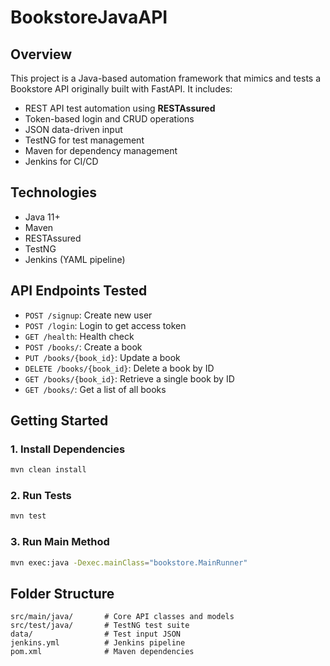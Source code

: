 # BookstoreJavaAPI

## Overview

This project is a Java-based automation framework that mimics and tests a Bookstore API originally built with FastAPI. It includes:

- REST API test automation using **RESTAssured**
- Token-based login and CRUD operations
- JSON data-driven input
- TestNG for test management
- Maven for dependency management
- Jenkins for CI/CD

## Technologies

- Java 11+
- Maven
- RESTAssured
- TestNG
- Jenkins (YAML pipeline)

## API Endpoints Tested

- `POST /signup`: Create new user
- `POST /login`: Login to get access token
- `GET /health`: Health check
- `POST /books/`: Create a book
- `PUT /books/{book_id}`: Update a book
- `DELETE /books/{book_id}`: Delete a book by ID
- `GET /books/{book_id}`: Retrieve a single book by ID
- `GET /books/`: Get a list of all books


## Getting Started

### 1. Install Dependencies

```bash
mvn clean install
```

### 2. Run Tests

```bash
mvn test
```

### 3. Run Main Method

```bash
mvn exec:java -Dexec.mainClass="bookstore.MainRunner"
```

## Folder Structure

```
src/main/java/       # Core API classes and models
src/test/java/       # TestNG test suite
data/                # Test input JSON
jenkins.yml          # Jenkins pipeline
pom.xml              # Maven dependencies
```
